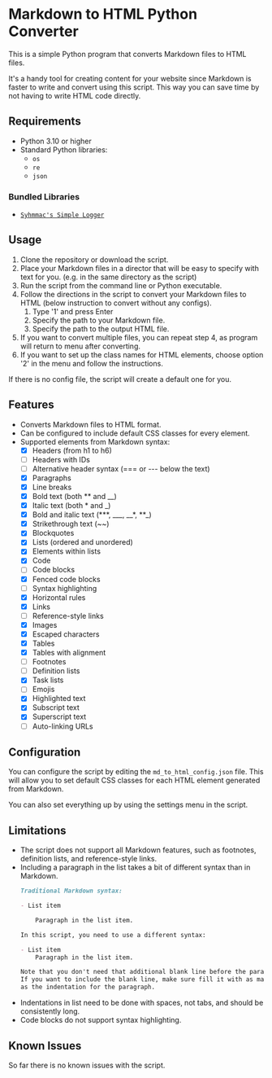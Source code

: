 # Markdown to HTML Python Converter

This is a simple Python program that converts Markdown files to HTML files.

It's a handy tool for creating content for your website since Markdown is faster to write and convert using this script.
This way you can save time by not having to write HTML code directly.

## Requirements
- Python 3.10 or higher
- Standard Python libraries:
    - `os`
    - `re`
    - `json`


### Bundled Libraries
- [`Syhmmac's Simple Logger`](https://github.com/Syhmac/simple_logger)

## Usage
1. Clone the repository or download the script.
2. Place your Markdown files in a director that will be easy to specify with text for you. (e.g. in the same directory as the script)
3. Run the script from the command line or Python executable.
4. Follow the directions in the script to convert your Markdown files to HTML (below instruction to convert without any configs).
   1. Type '1' and press Enter
   2. Specify the path to your Markdown file.
   3. Specify the path to the output HTML file.
5. If you want to convert multiple files, you can repeat step 4, as program will return to menu after converting.
6. If you want to set up the class names for HTML elements, choose option '2' in the menu and follow the instructions.

If there is no config file, the script will create a default one for you.

## Features
- Converts Markdown files to HTML format.
- Can be configured to include default CSS classes for every element.
- Supported elements from Markdown syntax:
    - [x] Headers (from h1 to h6)
    - [ ] Headers with IDs
    - [ ] Alternative header syntax (=== or --- below the text)
    - [x] Paragraphs
    - [x] Line breaks
    - [x] Bold text (both ** and __)
    - [x] Italic text (both * and _)
    - [x] Bold and italic text (\*\*\*, \_\_\_, \_\_\*, \*\*\_)
    - [x] Strikethrough text (~~)
    - [x] Blockquotes
    - [x] Lists (ordered and unordered)
    - [x] Elements within lists
    - [x] Code
    - [ ] Code blocks
    - [x] Fenced code blocks
    - [ ] Syntax highlighting
    - [x] Horizontal rules
    - [x] Links
    - [ ] Reference-style links
    - [x] Images
    - [x] Escaped characters
    - [x] Tables
    - [x] Tables with alignment
    - [ ] Footnotes
    - [ ] Definition lists
    - [x] Task lists
    - [ ] Emojis
    - [x] Highlighted text
    - [x] Subscript text
    - [x] Superscript text
    - [ ] Auto-linking URLs

## Configuration
You can configure the script by editing the `md_to_html_config.json` file.
This will allow you to set default CSS classes for each HTML element generated from Markdown.

You can also set everything up by using the settings menu in the script.

## Limitations
- The script does not support all Markdown features, such as footnotes, definition lists, and reference-style links.
- Including a paragraph in the list takes a bit of different syntax than in Markdown.
    ```md
    Traditional Markdown syntax:
  
    - List item
    
        Paragraph in the list item.
  
    In this script, you need to use a different syntax:
  
    - List item
        Paragraph in the list item.
  
    Note that you don't need that additional blank line before the paragraph.
    If you want to include the blank line, make sure fill it with as many spaces
    as the indentation for the paragraph.
    ```
- Indentations in list need to be done with spaces, not tabs, and should be consistently long.
- Code blocks do not support syntax highlighting.

## Known Issues
So far there is no known issues with the script.